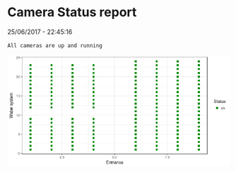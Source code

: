 Camera Status report
================
25/06/2017 - 22:45:16

    All cameras are up and running

![](camreport_files/figure-markdown_github/unnamed-chunk-2-1.png)
